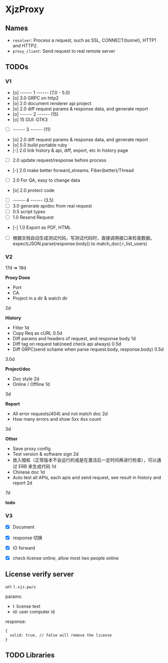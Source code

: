 XjzProxy
=========

## Names

* `resolver`: Process a request, such as SSL, CONNECT(tunnel), HTTP1 and HTTP2.
* `proxy_client`: Send request to real remote server


## TODOs

### V1 

- [o] ------ 1 ------ (7.0 - 5.0)
- [o] 3.0 GRPC on http2
- [o] 2.0 document renderer api project
- [o] 2.0 diff request params & response data, and generate report
- [o] ------ 2 ------ (15)
- [o] 15  GUI: GTK3 
- [ ] ------ 3 ------ (11)
- [o] 2.0 diff request params & response data, and generate report
- [o] 5.0 build portable ruby
- [-] 2.0 link history & api, diff, export, etc in history page
- [ ] 2.0 update request/response before process
- [-] 2.0 make better forward_streams. Fiber(better)/Thread 
- [ ] 2.0 For QA, easy to change data
- [o] 2.0 protect code
- [ ] ------ 4 ------ (3.5)
- [ ] 3.0 generate apidoc from real request
- [ ] 0.5 script types
- [ ] 1.0 Resend Request
- [-] 1.0 Export as PDF, HTML
- [ ] 根据文档自动生成测试代码，写测试代码时，直接调用接口来检查数据。expect(JSON.parse(response.body)).to match_doc(:r_list_users)

### V2

17d => 18d

**Proxy Done**


- Port
- CA
- Project in a dir & watch dir

2d

**History**

- Filter 1d
- Copy Req as cURL 0.5d
- Diff params and headers of request, and response body 1d
- Diff tag on request tab(need check api always) 0.5d
- Diff GRPC(send schame when parse request.body, response.body) 0.5d

3.0d


**Project/doc**

- Doc style 2d
- Online / Offline 1d

3d

**Report**

- All error requests(404) and not match doc 2d
- How many errors and show 5xx 4xx count

3d


**Other**

- Save proxy config
- Test version & software sign 2d
- 放入暗桩（正常版本不会运行的或是在激活后一定时间再进行检查），可以通过 ERB 来生成代码 1d
- Chinese doc 1d
- Auto test all APIs, each apis and send request, see result in history and report 2d

7d


**todo**




### V3

- [x] Document
- [x] response 切换 
- [x] IO forward
- [x] check license online, allow most two people online



## License verify server

uri: `l.xjz.pw/v`

params:

* l: license text
* id: user computer id

response:

```
{
  valid: true, // false will remove the license
}
```



## TODO Libraries


